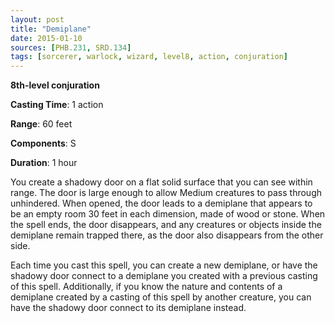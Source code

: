 ```yaml
---
layout: post
title: "Demiplane"
date: 2015-01-10
sources: [PHB.231, SRD.134]
tags: [sorcerer, warlock, wizard, level8, action, conjuration]
---
```


**8th-level conjuration**

**Casting Time**: 1 action

**Range**: 60 feet

**Components**: S

**Duration**: 1 hour

You create a shadowy door on a flat solid surface that you can see within range. The door is large enough to allow Medium creatures to pass through unhindered. When opened, the door leads to a demiplane that appears to be an empty room 30 feet in each dimension, made of wood or stone. When the spell ends, the door disappears, and any creatures or objects inside the demiplane remain trapped there, as the door also disappears from the other side.

Each time you cast this spell, you can create a new demiplane, or have the shadowy door connect to a demiplane you created with a previous casting of this spell.  Additionally, if you know the nature and contents of a demiplane created by a casting of this spell by another creature, you can have the shadowy door connect to its demiplane instead.
